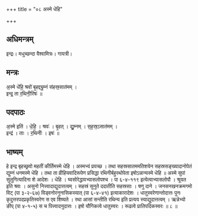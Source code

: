 +++
title = "०८ अस्मे धेहि"

+++
## अधिमन्त्रम्
इन्द्रः। मधुच्छन्दा वैश्वामित्रः। गायत्री।

## मन्त्रः
अ॒स्मे धे॑हि॒ श्रवो॑ बृ॒हद्द्यु॒म्नं स॑हस्र॒सात॑मम् ।  
इन्द्र॒ ता र॒थिनी॒रिषः॑ ॥

## पदपाठः
अ॒स्मे इति॑ । धे॒हि॒ । श्रवः॑ । बृ॒हत् । द्यु॒म्नम् । स॒ह॒स्र॒ऽसात॑मम् ।  
इन्द्र॑ । ताः । र॒थिनीः॑ । इषः॑ ॥

## भाष्यम्
हे इन्द्र बृहच्छ्रवो महतीं कीर्तिमस्मे धेहि । अस्मभ्यं प्रयच्छ । तथा सहस्रसातममतिशयेन सहस्रसङ्ख्यादानोपेतं द्युम्नं धनमस्मे धेहि । तथा ता व्रीहियवादिरूपेण प्रसिद्धा रथिनीर्बहुरथोपेता इषोऽन्नान्यस्मे धेहि ॥ अस्मे सुपां सुलुगित्यादिना शे आदेशः । धेहि । घ्वसोरेद्धावभ्यासलोपश्च । पा ६-४-११९ इत्येत्वाभ्यासलोपौ । श्रूयत इति श्रवः । असुनो नित्त्वादाद्युदात्तत्वम् । सहस्रं सुनुते ददातीति सहस्रसाः । षणु दाने । जनसनखनक्रमगमो विट् (पा ३-२-६७) विड्वनोरनुनासिकस्यात् (पा ६-४-४१) इत्याकारादेशः । धातुस्वरेणान्तोदात्तः पुनः कृदुत्तरपदप्रकृतिस्वरेण स एव शिष्यते । रथा आसां सन्तीति रथिन्य इति प्रत्यय स्याद्युदात्तत्वम् । ऋन्नेभ्यो ङीप् (पा ४-१-५) स च पित्त्वादनुदात्तः । इषो यौगिकत्वे धातुस्वरः । रूढत्वे प्रातिपदिकस्वरः ॥ ८ ॥